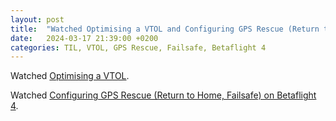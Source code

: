 ```yaml
---
layout: post
title:  "Watched Optimising a VTOL and Configuring GPS Rescue (Return to Home, Failsafe) on Betaflight 4"
date:   2024-03-17 21:39:00 +0200
categories: TIL, VTOL, GPS Rescue, Failsafe, Betaflight 4
---
```

Watched [Optimising a VTOL](https://www.youtube.com/watch?v=XPXN0QejqM0).

Watched [Configuring GPS Rescue (Return to Home, Failsafe) on Betaflight 4](https://www.youtube.com/watch?v=f3H0dVc-8pU).
